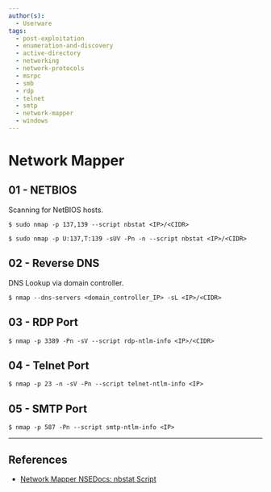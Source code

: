 ```yaml
---
author(s):
  - Userware
tags:
  - post-exploitation
  - enumeration-and-discovery
  - active-directory
  - networking
  - network-protocols
  - msrpc
  - smb
  - rdp
  - telnet
  - smtp
  - network-mapper
  - windows
---
```

# Network Mapper

## 01 - NETBIOS

Scanning for NetBIOS hosts.

```
$ sudo nmap -p 137,139 --script nbstat <IP>/<CIDR>

$ sudo nmap -p U:137,T:139 -sUV -Pn -n --script nbstat <IP>/<CIDR>
```

## 02 - Reverse DNS

DNS Lookup via domain controller.

```
$ nmap --dns-servers <domain_controller_IP> -sL <IP>/<CIDR>
```

## 03 - RDP Port

```
$ nmap -p 3389 -Pn -sV --script rdp-ntlm-info <IP>/<CIDR>
```

## 04 - Telnet Port

```
$ nmap -p 23 -n -sV -Pn --script telnet-ntlm-info <IP>
```

## 05 - SMTP Port

```
$ nmap -p 587 -Pn --script smtp-ntlm-info <IP>
```

---
## References

- [Network Mapper NSEDocs: nbstat Script](https://nmap.org/nsedoc/scripts/nbstat.html)